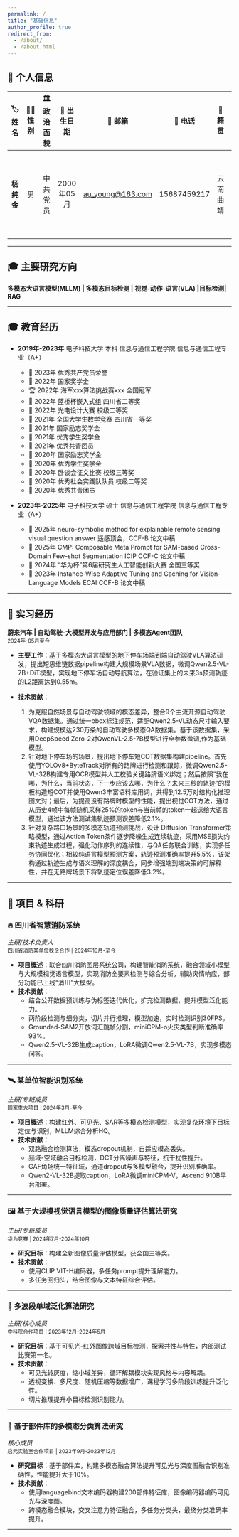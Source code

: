 ```yaml
---
permalink: /
title: "基础信息"
author_profile: true
redirect_from: 
  - /about/
  - /about.html
---
```


## 👤 个人信息

| 🏷️ 姓名   | 👨‍🦰 性别 | 🏛️ 政治面貌 | 🎂 出生日期   | 📧 邮箱              | 📱 电话         | 🏡 籍贯     | 🎓 学历               |
|:----------:|:--------:|:------------:|:--------------:|:--------------------:|:--------------:|:----------:|:---------------------:|
| **杨纯金** | 男       | 中共党员     | 2000年05月     | [au_young@163.com](mailto:au_young@163.com) | 15687459217  | 云南曲靖     | 电子科技大学 硕士     |


---

## 🎓 主要研究方向
**多模态大语言模型(MLLM) | 多模态目标检测 | 视觉-动作-语言(VLA) |目标检测| RAG**  

---

## 🎓 教育经历

* **2019年-2023年** 电子科技大学 本科 信息与通信工程学院 信息与通信工程专业（A+）
    * 🏅 2023年 优秀共产党员荣誉
    * 🥇 2022年 国家奖学金
    * 🏆 2022年 海军xxx算法挑战赛xxx 全国冠军
    * 🥈 2022年 蓝桥杯嵌入式组 四川省二等奖
    * 🥈 2022年 光电设计大赛 校级二等奖
    * 🥇 2021年 全国大学生数学竞赛 四川省一等奖
    * 🥇 2021年 国家励志奖学金
    * 🏅 2021年 优秀学生奖学金
    * 🏅 2021年 优秀共青团员
    * 🥇 2020年 国家励志奖学金
    * 🏅 2020年 优秀学生奖学金
    * 📝 2020年 卧谈会征文比赛 校级三等奖
    * 🏅 2020年 优秀社会实践队队员 校级二等奖
    * 🏅 2020年 优秀共青团员

* **2023年-2025年** 电子科技大学 硕士 信息与通信工程学院 信息与通信工程专业（A+）
    * 📄 2025年 neuro-symbolic method for explainable remote sensing visual question answer 遥感顶会，CCF-B 论文中稿
    * 📄 2025年 CMP: Composable Meta Prompt for SAM-based Cross-Domain Few-shot Segmentation ICIP CCF-C  论文中稿
    * 🥉 2024年 “华为杯”第6届研究生人工智能创新大赛 全国三等奖
    * 📄 2023年 Instance-Wise Adaptive Tuning and Caching for Vision-Language Models ECAI CCF-B 论文中稿

---

## 🏢 实习经历

**蔚来汽车 | 自动驾驶-大模型开发与应用部门 | 多模态Agent团队**  
<small>2024年-05月至今</small>

- **主要工作**：基于多模态大语言模型的地下停车场端到端自动驾驶VLA算法研发，提出短思维链数据pipeline构建大规模场景VLA数据，微调Qwen2.5-VL-7B+DiT模型，实现地下停车场自动导航算法，在验证集上的未来3s预测轨迹的L2距离达到0.55m。

- **技术贡献**：
    1. 为克服自然场景与自动驾驶领域的模态差异，整合9个主流开源自动驾驶VQA数据集。通过统一bbox标注规范，适配Qwen2.5-VL动态尺寸输入要求，构建规模达230万条的自动驾驶多模态QA数据集。基于该数据集，采用DeepSpeed Zero-2对QwenVL-2.5-7B模型进行全参数微调,作为基础模型。
    2. 针对地下停车场的场景，提出地下停车短COT数据集构建pipeline。首先使用YOLOv8+ByteTrack对所有的路牌进行检测和跟踪，微调Qwen2.5-VL-32B构建专用OCR模型并人工校验关键路牌语义绑定；然后按照“我在哪，为什么，当前状态，下一步应该去哪，为什么？未来三秒的轨迹”的模板构造短COT并使用Qwen3丰富语料库用词，共得到12.5万对结构化推理图文对；最后，为提高没有路牌时模型的性能，提出视觉COT方法，通过从历史4帧中每帧随机采样25%的token与当前帧的token一起送给大语言模型，通过该方法测试集轨迹预测误差降低2.1%。
    3. 针对复杂路口场景的多模态轨迹预测挑战，设计 Diffusion Transformer策略模型，通过Action Token条件逐步降噪生成连续轨迹，采用MSE损失约束轨迹生成过程​，强化动作序列的连续性，与QA任务联合训练，实现多任务协同优化​；相较纯语言模型预测方案，轨迹预测准确率提升5.5%​，该架构通过轨迹生成与语义理解的深度耦合​，同步增强端到端决策的可解释性，并在无路牌场景下将轨迹定位误差降低3.2%。

---

## 🚀 项目 & 科研

### 🔥 四川省智慧消防系统  
*主研/技术负责人*  
<small>四川省消防某单位校企合作 | 2024年10月-至今</small>

- **项目概述**：联合四川消防图层系统公司，构建智能消防系统，融合领域小模型与大规模视觉语言模型，实现消防全要素检测与综合分析，辅助灾情响应，部分功能已上线“消川”大模型。
- **技术贡献**：
    - 结合公开数据预训练与伪标签迭代优化，扩充检测数据，提升模型泛化能力。
    - 两阶段检测与细分类，切片并行推理，模型加速，实时检测识别30FPS。
    - Grounded-SAM2开放词汇跳帧分割，miniCPM-o火灾类型判断准确率93%。
    - Qwen2.5-VL-32B生成caption，LoRA微调Qwen2.5-VL-7B，实现多模态问答。

---

### 🛰️ 某单位智能识别系统  
*主研/专班成员*  
<small>国家重大项目 | 2024年3月-至今</small>

- **项目概述**：构建红外、可见光、SAR等多模态检测模型，实现复杂环境下目标定位与识别，MLLM综合分析HQ。
- **技术贡献**：
    - 双路融合检测算法，模态dropout机制，自适应模态丢失。
    - 频域-空域融合目标检测，DCT分离噪声与特征，抗干扰性提升。
    - GAF角场统一特征域，通道dropout与多模型融合，提升识别准确率。
    - Qwen2-VL-32B提取caption，LoRA微调miniCPM-V，Ascend 910B平台部署。

---

### 🖼️ 基于大规模视觉语言模型的图像质量评估算法研究  
*主研/专班成员*  
<small>华为竞赛 | 2024年7月-2024年10月</small>

- **研究目标**：构建全新图像质量评估模型，获全国三等奖。
- **技术贡献**：
    - 使用CLIP VIT-H编码器，多任务prompt提升理解能力。
    - 多任务回归头，结合图像与文本特征综合评估。

---

### 🌈 多波段单域泛化算法研究  
*主研/核心成员*  
<small>中科院合作项目 | 2023年12月-2024年5月</small>

- **研究目标**：基于可见光-红外图像跨域目标检测，探索共性与特性，内部测试比赛第一名。
- **技术贡献**：
    - 可见光转灰度，缩小域差异，循环解耦模块实现风格与内容解耦。
    - 透视变换、多尺度、随机压缩等数据增广，课程学习多阶段训练提升泛化性。
    - 切片推理提升小目标检测识别能力。

---

### 🧩 基于部件库的多模态分类算法研究  
*核心成员*  
<small>启元实验室合作项目 | 2023年9月-2023年12月</small>

- **研究目标**：基于部件库，构建多模态融合算法提升可见光与深度图融合识别准确性，性能提升大于10%。
- **技术贡献**：
    - 使用languagebind文本编码器构建200部件特征库，图像编码器编码可见光与深度图。
    - 跨模态融合模块，交叉注意力特征融合，多任务分类头，最终分类准确率提升。

---